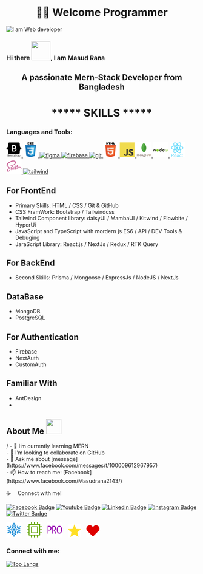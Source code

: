 # <h1 align="center">👨‍💻 Welcome Programmer</h1>
![I am Web developer](https://media.licdn.com/dms/image/D5616AQFHzElybw7lNQ/profile-displaybackgroundimage-shrink_350_1400/0/1687174910423?e=1698278400&v=beta&t=nej07GeEKxZwr7X4hyKLg0sKVW3tPv6ruf8L2VCtGYs)
### Hi there <img src = "https://raw.githubusercontent.com/shakilahmedatik/shakilahmedatik/main/hi.gif" width="50px" height="50px">, I am Masud Rana
<h2 align="center">A passionate Mern-Stack Developer from Bangladesh</h2>

# <h1 align="center">***** SKILLS *****</h1>
<h3 align="left">Languages and Tools:</h3>
<p align="left"> <a href="https://getbootstrap.com" target="_blank" rel="noreferrer"> <img src="https://raw.githubusercontent.com/devicons/devicon/master/icons/bootstrap/bootstrap-plain-wordmark.svg" alt="bootstrap" width="40" height="40"/> </a> <a href="https://www.w3schools.com/css/" target="_blank" rel="noreferrer"> <img src="https://raw.githubusercontent.com/devicons/devicon/master/icons/css3/css3-original-wordmark.svg" alt="css3" width="40" height="40"/> </a> <a href="https://www.figma.com/" target="_blank" rel="noreferrer"> <img src="https://www.vectorlogo.zone/logos/figma/figma-icon.svg" alt="figma" width="40" height="40"/> </a> <a href="https://firebase.google.com/" target="_blank" rel="noreferrer"> <img src="https://www.vectorlogo.zone/logos/firebase/firebase-icon.svg" alt="firebase" width="40" height="40"/> </a> <a href="https://git-scm.com/" target="_blank" rel="noreferrer"> <img src="https://www.vectorlogo.zone/logos/git-scm/git-scm-icon.svg" alt="git" width="40" height="40"/> </a> <a href="https://www.w3.org/html/" target="_blank" rel="noreferrer"> <img src="https://raw.githubusercontent.com/devicons/devicon/master/icons/html5/html5-original-wordmark.svg" alt="html5" width="40" height="40"/> </a> <a href="https://developer.mozilla.org/en-US/docs/Web/JavaScript" target="_blank" rel="noreferrer"> <img src="https://raw.githubusercontent.com/devicons/devicon/master/icons/javascript/javascript-original.svg" alt="javascript" width="40" height="40"/> </a> <a href="https://www.mongodb.com/" target="_blank" rel="noreferrer"> <img src="https://raw.githubusercontent.com/devicons/devicon/master/icons/mongodb/mongodb-original-wordmark.svg" alt="mongodb" width="40" height="40"/> </a> <a href="https://nodejs.org" target="_blank" rel="noreferrer"> <img src="https://raw.githubusercontent.com/devicons/devicon/master/icons/nodejs/nodejs-original-wordmark.svg" alt="nodejs" width="40" height="40"/> </a> <a href="https://reactjs.org/" target="_blank" rel="noreferrer"> <img src="https://raw.githubusercontent.com/devicons/devicon/master/icons/react/react-original-wordmark.svg" alt="react" width="40" height="40"/> </a> <a href="https://sass-lang.com" target="_blank" rel="noreferrer"> <img src="https://raw.githubusercontent.com/devicons/devicon/master/icons/sass/sass-original.svg" alt="sass" width="40" height="40"/> </a> <a href="https://tailwindcss.com/" target="_blank" rel="noreferrer"> <img src="https://www.vectorlogo.zone/logos/tailwindcss/tailwindcss-icon.svg" alt="tailwind" width="40" height="40"/> </a> </p>

## For FrontEnd

* Primary Skills: HTML / CSS / Git & GitHub 
*  CSS FramWork: Bootstrap / Tailwindcss
*  Tailwind Component library: daisyUI / MambaUI / Kitwind / Flowbite / HyperUi
*  JavaScript and TypeScript with mordern js ES6 / API / DEV Tools & Debuging
*  JaraScript Library: React.js / NextJs / Redux / RTK Query

## For BackEnd
* Second Skills: Prisma / Mongoose / ExpressJs / NodeJS / NextJs

## DataBase
* MongoDB
* PostgreSQL

## For Authentication
* Firebase
* NextAuth
* CustomAuth

## Familiar With
* AntDesign
* 
<h2> About Me  <img src = "https://media2.giphy.com/media/ZGHpWzdOEkMKtwLqdc/giphy.gif?cid=ecf05e47a0n3gi1bfqntqmob8g9aid1oyj2wr3ds3mg700bl&rid=giphy.gif" width="40px" height="40px"></h2> /
- 🌱 I’m currently learning MERN <br>
- 👯 I’m looking to collaborate on GitHub  <br>
- 💬 Ask me about [message](https://www.facebook.com/messages/t/100009612967957) <br>
- 📫 How to reach me: [Facebook](https://www.facebook.com/Masudrana2143/) <br>

:coffee: &emsp;Connect with me!

[![Facebook Badge](https://img.shields.io/badge/Facebook-1877F2?style=for-the-badge&logo=facebook&logoColor=white)](https://www.facebook.com/masudwebdeveloper/)
[![Youtube Badge](https://img.shields.io/badge/YouTube-FF0000?style=for-the-badge&logo=youtube&logoColor=white)](#)
[![Linkedin Badge](https://img.shields.io/badge/LinkedIn-0077B5?style=for-the-badge&logo=linkedin&logoColor=white)](https://www.linkedin.com/in/mrmasudrana/) 
[![Instagram Badge](https://img.shields.io/badge/Instagram-E4405F?style=for-the-badge&logo=instagram&logoColor=white)](https://www.instagram.com/masud_1432/) 
[![Twitter Badge](https://img.shields.io/badge/Twitter-1DA1F2?style=for-the-badge&logo=twitter&logoColor=white)](https://twitter.com/masudranawebdev)


<a href='https://archiveprogram.github.com/'><img src='https://raw.githubusercontent.com/acervenky/animated-github-badges/master/assets/acbadge.gif' width='40' height='40'></a> <a href='https://docs.github.com/en/developers'><img src='https://raw.githubusercontent.com/acervenky/animated-github-badges/master/assets/devbadge.gif' width='40' height='40'></a> <a href='https://github.com/pricing'><img src='https://raw.githubusercontent.com/acervenky/animated-github-badges/master/assets/pro.gif' width='40' height='40'></a> <a href='https://stars.github.com/'><img src='https://raw.githubusercontent.com/acervenky/animated-github-badges/master/assets/starbadge.gif' width='35' height='35'></a> <a href='https://docs.github.com/en/github/supporting-the-open-source-community-with-github-sponsors'><img src='https://raw.githubusercontent.com/acervenky/animated-github-badges/master/assets/sponsorbadge.gif' width='35' height='35'></a> 


<h3 align="left">Connect with me:</h3>
<p align="left">
</p>


[![Top Langs](https://github-readme-stats.vercel.app/api/top-langs/?username=masudranadev)](https://github.com/anuraghazra/github-readme-stats)

<!--![GitHub stats](https://github-readme-stats.vercel.app/api?username=masudwebdeveloper&show_icons=true)-->

<!-- ![GitHub streak stats](https://github-readme-streak-stats.herokuapp.com/?user=masudwebdeveloper)-->
